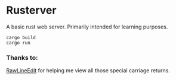 # Rusterver
A basic rust web server. Primarily intended for learning purposes.

```
cargo build
cargo run
```

### Thanks to:
[RawLineEdit](https://github.com/facelessuser/RawLineEdit) for helping me view all those special carriage returns.
